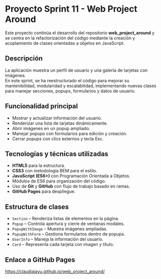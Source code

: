 # Proyecto Sprint 11 - Web Project Around

Este proyecto continúa el desarrollo del repositorio **web_project_around** y se centra en la refactorización del código mediante la creación y acoplamiento de clases orientadas a objetos en JavaScript.

## Descripción

La aplicación muestra un perfil de usuario y una galería de tarjetas con imágenes.  
En este sprint, se ha reestructurado el código para mejorar su mantenibilidad, modularidad y escalabilidad, implementando nuevas clases para manejar secciones, popups, formularios y datos de usuario.

## Funcionalidad principal

- Mostrar y actualizar información del usuario.
- Renderizar una lista de tarjetas dinámicamente.
- Abrir imágenes en un popup ampliado.
- Manejar popups con formularios para edición y creación.
- Cerrar popups con clics externos y tecla Esc.

## Tecnologías y técnicas utilizadas

- **HTML5** para la estructura.
- **CSS3** con metodología BEM para el estilo.
- **JavaScript (ES6+)** con Programación Orientada a Objetos.
- Módulos de ES6 para organización del código.
- Uso de **Git** y **GitHub** con flujo de trabajo basado en ramas.
- **GitHub Pages** para despliegue.

## Estructura de clases

- `Section` – Renderiza listas de elementos en la página.
- `Popup` – Controla apertura y cierre de ventanas modales.
- `PopupWithImage` – Muestra imágenes ampliadas.
- `PopupWithForm` – Gestiona formularios dentro de popups.
- `UserInfo` – Maneja la información del usuario.
- `Card` – Representa cada tarjeta con imagen y título.

## Enlace a GitHub Pages

https://claudiajayu.github.io/web_project_around/
